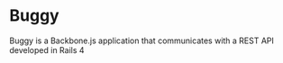 Buggy
=====

Buggy is a Backbone.js application that communicates with a REST API developed in Rails 4

